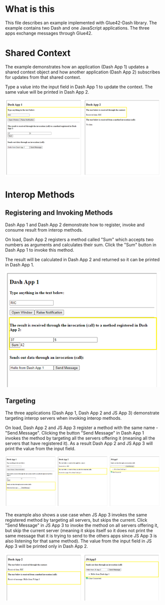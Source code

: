 # What is this

This file describes an example implemented with Glue42-Dash library. The example contains two Dash and one JavaScript applications. The three apps exchange messages through Glue42.

# Shared Context

The example demonstrates how an application (Dash App 1) updates a shared context object and how another application (Dash App 2) subscribes for updates from that shared context.

Type a value into the input field in Dash App 1 to update the context. The same value will be printed in Dash App 2.

![context-sharing](./context-sharing.PNG)

# Interop Methods

## Registering and Invoking Methods

Dash App 1 and Dash App 2 demonstrate how to register, invoke and consume result from interop methods.

On load, Dash App 2 registers a method called "Sum" which accepts two numbers as arguments and calculates their sum. Click the "Sum" button in Dash App 1 to invoke this method. 

The result will be calculated in Dash App 2 and returned so it can be printed in Dash App 1.

![sum-method](./sum-method.png)

## Targeting

The three applications (Dash App 1, Dash App 2 and JS App 3) demonstrate targeting interop servers when invoking interop methods.

On load, Dash App 2 and JS App 3 register a method with the same name - "Send.Message". Clicking the button "Send Message" in Dash App 1 invokes the method by targeting all the servers offering it (meaning all the servers that have registered it). As a result Dash App 2 and JS App 3 will print the value from the input field.

![targeting-all](./targeting-all.PNG)

The example also shows a use case when JS App 3 invokes the same registered method by targeting all servers, but skips the current. 
Click "Send Message" in JS App 3 to invoke the method on all servers offering it, but skip the current server (meaning it skips itself so it does not print the same message that it is trying to send to the others apps since JS App 3 is also listening for that same method). 
The value from the input field in JS App 3 will be printed only in Dash App 2.

![targeting-skipmine](./targeting-skipmine.PNG)
